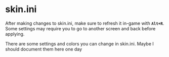 # skin.ini

After making changes to skin.ini, make sure to refresh it in-game with **`Alt+R`**. Some settings may require you to go to another screen and back before applying.



There are some settings and colors you can change in skin.ini. Maybe I should document them here one day
